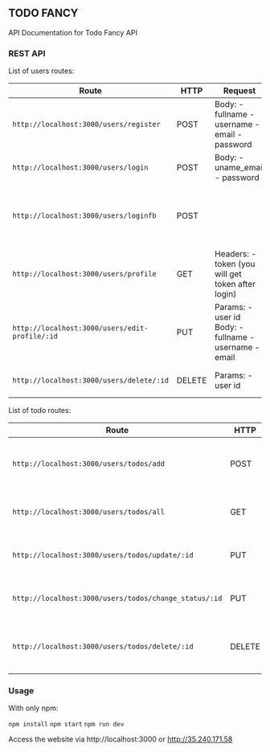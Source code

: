 ## TODO FANCY
API Documentation for Todo Fancy API

### REST API
List of users routes:

| Route                                          | HTTP   | Request                                                | Description                                           |
|------------------------------------------------|--------|--------------------------------------------------------|-------------------------------------------------------|
| `http://localhost:3000/users/register`         | POST   | Body: - fullname - username - email - password         | Make a user Account                                   |
| `http://localhost:3000/users/login`            | POST   | Body: - uname_email - password                         | POST to login on todo fancy                           |
| `http://localhost:3000/users/loginfb`          | POST   |                                                        | POST to receive access token from login with facebook |
| `http://localhost:3000/users/profile`          | GET    | Headers: - token (you will get token after login)      | GET Profile of active users                           |
| `http://localhost:3000/users/edit-profile/:id` | PUT    | Params: - user id  Body: - fullname - username - email | PUT to edit users profile                             |
| `http://localhost:3000/users/delete/:id`       | DELETE | Params: - user id                                      | DELETE user account                                   |


List of todo routes: 

| Route                                                 | HTTP   | Request                                                                | Description                      |
|-------------------------------------------------------|--------|------------------------------------------------------------------------|----------------------------------|
| `http://localhost:3000/users/todos/add`               | POST   | Headers: - token (you will get token after login)  Body: - date - todo | POST to adding task on Todo List |
| `http://localhost:3000/users/todos/all`               | GET    | Headers:- token (you will get token after login)                       | GET all user task                |
| `http://localhost:3000/users/todos/update/:id`        | PUT    | Params: - task id  Body: - estimated_date - todo                       | PUT to edit task                 |
| `http://localhost:3000/users/todos/change_status/:id` | PUT    | Params: - task id  Body: - estimated_date - todo                       | PUT to change task status        |
| `http://localhost:3000/users/todos/delete/:id`        | DELETE | Params: - task id   Headers: - token (you will get token after login)  | DELETE user account              |

### Usage
With only npm:

`npm install`
`npm start`
`npm run dev`

Access the website via http://localhost:3000 or http://35.240.171.58
